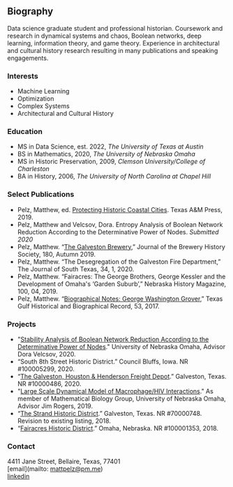 ## Biography
Data science graduate student and professional historian. Coursework and research in dynamical systems and chaos, Boolean networks, deep learning, information theory, and game theory. Experience in architectural and cultural history research resulting in many publications and speaking engagements.

### Interests
- Machine Learning
- Optimization
- Complex Systems
- Architectural and Cultural History

### Education
- MS in Data Science, est. 2022, *The University of Texas at Austin*
- BS in Mathematics, 2020, *The University of Nebraska Omaha*   
- MS in Historic Preservation, 2009, *Clemson University/College of Charleston*
- BA in History, 2006, *The University of North Carolina at Chapel Hill*

### Select Publications
- Pelz, Matthew, ed. [Protecting Historic Coastal Cities](https://www.amazon.com/Protecting-Historic-Coastal-Cities-University-Corpus/dp/1623497701). Texas A&M Press, 2019.
- Pelz, Matthew and Velcsov, Dora. Entropy Analysis of Boolean Network Reduction According to the Determinative Power of Nodes. *Submitted 2020*
- Pelz, Matthew. “[The Galveston Brewery](http://www.breweryhistory.com/journal/archive/180/index.html),” Journal of the Brewery History Society, 180, Autumn 2019.
- Pelz, Matthew. “The Desegregation of the Galveston Fire Department,” The Journal of South Texas, 34, 1, 2020.
- Pelz, Matthew. “Fairacres: The George Brothers, George Kessler and the Development of Omaha's ‘Garden Suburb’,” Nebraska History Magazine, 100, 04, 2019.
- Pelz, Matthew. “[Biographical Notes: George Washington Grover](http://www.texasgulfrecord.org/toc-volume-53.html),” Texas Gulf Historical and Biographical Record, 53, 2017. 

### Projects
- "[Stability Analysis of Boolean Network Reduction According to the Determinative Power of Nodes](https://digitalcommons.unomaha.edu/srcaf/2020/schedule/40/)." University of Nebraska Omaha, Advisor Dora Velcsov, 2020.
- “South 8th Street Historic District.” Council Bluffs, Iowa. NR #100005299, 2020.
- “[The Galveston, Houston & Henderson Freight Depot](https://atlas.thc.texas.gov/NR/pdfs/100004866/100004866.pdf).” Galveston, Texas. NR #10000486, 2020. 
- "[Large Scale Dynamical Model of Macrophage/HIV Interactions](https://digitalcommons.unomaha.edu/cgi/viewcontent.cgi?article=2481&context=srcaf)." As member of Mathematical Biology Group, University of Nebraska Omaha, Advisor Jim Rogers, 2019.
- “[The Strand Historic District](https://atlas.thc.texas.gov/NR/pdfs/70000748/70000748.pdf).” Galveston, Texas. NR #70000748. Revision to existing listing, 2018.
- “[Fairacres Historic District](https://issuu.com/kristinetynangerber/docs/fairacres_historic_district_nominat).” Omaha, Nebraska. NR #100001353, 2018. 

### Contact
4411 Jane Street, Bellaire, Texas, 77401  
[email](mailto: mattpelz@pm.me)  
[linkedin](https://www.linkedin.com/in/pelzm/)
